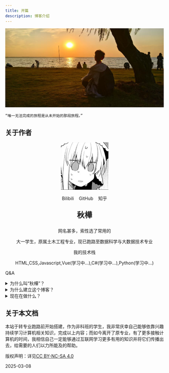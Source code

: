 ```yaml
---
title: 开篇
description: 博客介绍
---
```


![start-bg](../../assets/start-img/start-bg.jpg)

```
“唯一无法完成的旅程是从未开始的那段旅程。”
```
## 关于作者
<center>

![avatar](../../assets/start-img/avatar_resized.jpg)

<div class="container-icon">
<a href="https://space.bilibili.com/3546706348084176" style="padding: 6px;font-size: 14px;text-decoration: none;" className="iconfont icon-bilibili">Bilibili</a>
<a href="https://github.com/maindraster" style="padding: 6px;font-size: 14px;text-decoration: none;" className="iconfont icon-github">GitHub</a>
<a href="https://www.zhihu.com/people/qcng" style="padding: 6px;font-size: 14px;text-decoration: none;" className="iconfont icon-zhihu">知乎</a>
</div>

<p style="font-size: 24px"><b>秋樺</b></p>
网名甚多，索性选了常用的

大一学生，原属土木工程专业，现已跑路至数据科学与大数据技术专业

我的技术栈

HTML,CSS,Javascript,Vue(学习中...),C#(学习中...),Python(学习中...)

</center>  

Q&A

<details>
<summary>为什么叫“秋樺”？</summary>
因为喜欢秋天的富饶、成功与收获,也喜欢白桦的温柔、坚韧、治愈与新生，所以二者各取一字，就叫秋樺。
</details>

<details>
<summary>为什么建立这个博客？</summary>

1. 可以当简历（笑）；  

2. 分享自己学习/生活过程中遇到的困难、个人解决这些问题的方式方法，以及一些杂项教程。
</details>

<details>
<summary>现在在做什么？</summary>
目前主攻Vue3.0和TypeScript，写写js作练习；

其次就是持续完善本站内容，写点经验之谈以及杂七杂八的教程。
（个人笔记有些杂乱，整理完成后会挑选）

之后可能会根据兴趣学些其他工科专业的内容。
</details>

## 关于本文档
本站于转专业跑路前开始搭建，作为非科班的学生，我非常庆幸自己能够依靠兴趣持续学习计算机相关知识，完成以上内容；而如今离开了原专业，有了更多接触计算机的时间，我相信自己一定能够通过互联网学习更多有用的知识并将它们传播出去，给需要的人们以力所能及的帮助。

版权声明：详见[CC BY-NC-SA 4.0](https://creativecommons.org/licenses/by-nc-sa/4.0/)

2025-03-08